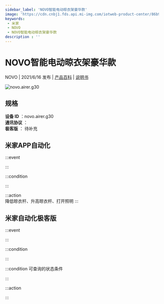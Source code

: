 ```yaml
---
sidebar_label: 'NOVO智能电动晾衣架豪华款'
image: 'https://cdn.cnbj1.fds.api.mi-img.com/iotweb-product-center/86b95d259b1c7d2927a806acda453dae_晾衣架-168x168.png?GalaxyAccessKeyId=AKVGLQWBOVIRQ3XLEW&Expires=9223372036854775807&Signature=PnApwPFynsMm/ZJQiiCHNwemX4s='
keywords: 
 - 米家
 - NOVO
 - NOVO智能电动晾衣架豪华款
description : ''
---
```

# NOVO智能电动晾衣架豪华款

NOVO | 2021/6/16 发布 | [产品百科](https://home.mi.com/webapp/content/baike/product/index.html?model=novo.airer.g30/) | [说明书](https://home.mi.com/views/introduction.html?model=novo.airer.g30&region=cn)

![novo.airer.g30](https://cdn.cnbj1.fds.api.mi-img.com/iotweb-product-center/86b95d259b1c7d2927a806acda453dae_晾衣架-168x168.png?GalaxyAccessKeyId=AKVGLQWBOVIRQ3XLEW&Expires=9223372036854775807&Signature=PnApwPFynsMm/ZJQiiCHNwemX4s=)

## 规格  
> 
**设备 ID** ：novo.airer.g30  
**通讯协议** ：  
**极客版**  ： 待补充 


## 米家APP自动化  

:::event  

:::

:::condition  

:::

:::action   
降低晾衣杆、升高晾衣杆、打开照明
:::

## 米家自动化极客版  

:::event  

:::

:::condition  

:::

:::condition 可查询的状态条件  

:::

:::action  

:::

        
